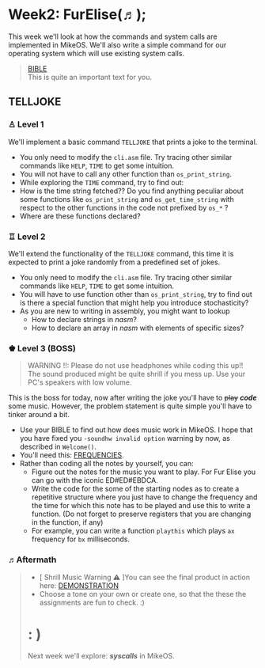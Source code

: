  # Week2: FurElise(♬);

This week we'll look at how the commands and system calls are implemented in MikeOS. We'll also write a simple command for our operating system which will use existing system calls.

> [BIBLE](https://mikeos.sourceforge.net/handbook-appdev-asm.html)  
> This is quite an important text for you.

## TELLJOKE
###  ♙  Level 1 
We'll implement a basic command `TELLJOKE` that prints a joke to the terminal.

 - You only need to modify the `cli.asm` file. Try tracing other similar commands like `HELP`, `TIME` to get some intuition.
 - You will not have to call any other function than `os_print_string`.
 - While exploring the `TIME` command, try to find out:
 - How is the time string fetched?? Do you find anything peculiar about some functions like `os_print_string` and `os_get_time_string` with respect to the other functions in the code not prefixed by `os_*` ?
 - Where are these functions declared?
###  ♖ Level 2
We'll extend the functionality of the `TELLJOKE` command, this time it is expected to print a joke randomly from a predefined set of jokes.

 - You only need to modify the `cli.asm` file. Try tracing other similar commands like `HELP`, `TIME` to get some intuition.
 - You will have to use function other than `os_print_string`, try to find out is there a special function that might help you introduce stochasticity?
 - As you are new to writing in assembly, you might want to lookup
    - How to declare strings in *nasm*?
    - How to declare an array in *nasm* with elements of specific sizes?
###  ♚ Level 3 (BOSS)
> WARNING !!: Please do not use headphones while coding this up!! The sound produced might be quite shrill if you mess up. Use your PC's speakers with low volume.  

This is the boss for today, now after writing the joke you'll have to ~~play~~ ***code*** some music. However, the problem statement is quite simple you'll have to tinker around a bit.
 - Use your BIBLE to find out how does music work in MikeOS. I hope that you have fixed you `-soundhw invalid option` warning by now, as described in `Welcome()`. 
 - You'll need this: [FREQUENCIES](https://muted.io/note-frequencies/).
 - Rather than coding all the notes by yourself, you can:
	 - Figure out the notes for the music you want to play. For Fur Elise you can go with the iconic ED#ED#EBDCA.
	 - Write the code for the some of the starting nodes as to create a repetitive structure where you just have to change the frequency and the time for which this note has to be played and use this to write a function. (Do not forget to preserve registers that you are changing in the function, if any)
	 - For example, you can write a function `playthis` which plays `ax` frequency for `bx` milliseconds.

###  ♬Aftermath

> - [ Shrill Music Warning ⚠️ ]You can see the final product in action here:  [DEMONSTRATION](https://drive.google.com/file/d/1YAuRppt9UcLZk5KnYTFFGU9SpTFeSQPw/view?usp=sharing)
> - Choose a tone on your own or create one, so that the these the assignments are fun to check. :)
> # : )
> Next week we'll explore: ***syscalls*** in MikeOS.

 
